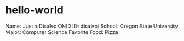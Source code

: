 # hello-world 
Name: Justin Disalvo
ONID ID: disalvoj
School: Oregon State University
Major: Computer Science
Favorite Food: Pizza
